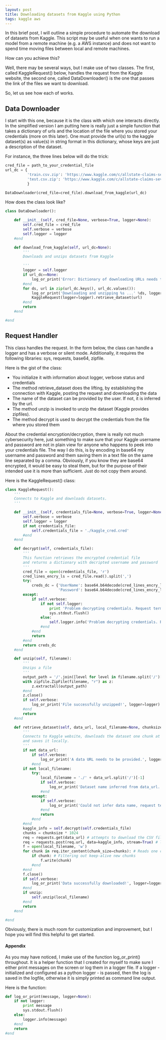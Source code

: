 ```yaml
---
layout: post
title: Downloading datasets from Kaggle using Python
tags: kaggle aws
---
```


In this brief post, I will outline a simple procedure to automate the download of datasets from Kaggle.
This script may be useful when one wants to run a model from a remote machine (e.g. a AWS instance) and does not want to spend time moving files between local and remote machines.

How can you achieve this?

Well, there may be several ways, but I make use of two classes. The first, called KaggleRequest() below, handles the request from the Kaggle website, the second one, called DataDownloader() is the one that passes the link of the files we want to download.

So, let us see how each of works.

## Data Downloader

I start with this one, because it is the class with which one interacts directly. In the simplified version I am putting here is really just a simple function that takes a dictionary of urls and the location of the file where you stored your credentials (more on this later). One must provide the url(s) to the kaggle dataset(s) as value(s) in string format in this dictionary, whose keys are just a description of the dataset.

For instance, the three lines below will do the trick:

```python
cred_file = path_to_your_credential_file
url_dc = {
          'train.csv.zip': 'https://www.kaggle.com/c/allstate-claims-severity/download/train.csv.zip',
          'test.csv.zip': 'https://www.kaggle.com/c/allstate-claims-severity/download/test.csv.zip',
          }

DataDownloader(cred_file=cred_file).download_from_kaggle(url_dc)
```

How does the class look like?

```python
class DataDownloader():

    def __init__(self, cred_file=None, verbose=True, logger=None):
        self.cred_file = cred_file
        self.verbose = verbose
        self.logger = logger
    #end

    def download_from_kaggle(self, url_dc=None):
        '''
        Downloads and unzips datasets from Kaggle

        '''
        logger = self.logger
        if url_dc==None:      
            log_or_print('Error: Dictionary of downloading URLs needs to be provided!', logger=logger)
        #end
        for ds, url in zip(url_dc.keys(), url_dc.values()):
            log_or_print('Downloading and unzipping %s ...' %ds, logger=logger)
            KaggleRequest(logger=logger).retrieve_dataset(url)
        #end
        return
    #end

#end
```

## Request Handler

This class handles the request. In the form below, the class can handle a logger and has a verbose or silent mode. Additionally, it requires the following libraries: sys, requests, base64, zipfile.

Here is the gist of the class:

 - You initialize it with information about logger, verbose status and credentials
 - The method retrieve_dataset does the lifting, by establishing the connection with Kaggle, posting the request and downloading the data
 - The name of the dataset can be provided by the user. If not, it is inferred by the url.
 - The method unzip is invoked to unzip the dataset (Kaggle provides zipfiles).
 - The method decrypt is used to decrypt the credentials from the file where you stored them

About the credential encryption/decryption, there is really not much cybersecurity here, just something to make sure that your Kaggle username and password are not in plain view for anyone who happens to peek into your credentials file. The way I do this, is by encoding in base64 my username and password and them saving them in a text file on the same line separated by a comma. Obviously, if you know they are base64 encrypted, it would be easy to steal them, but for the purpose of their intended use it is more than sufficient. Just do not copy them around.

Here is the KaggleRequest() class:


```python
class KaggleRequest():
    '''
    Connects to Kaggle and downloads datasets.
    '''

    def __init__(self, credentials_file=None, verbose=True, logger=None):
        self.verbose = verbose
        self.logger = logger
        if not credentials_file:
            self.credentials_file = './kaggle_cred.cred'
        #end
    #end

    def decrypt(self, credentials_file):
        '''
        This function retrieves the encrypted credential file
        and returns a dictionary with decripted username and password
        '''
        cred_file = open(credentials_file, 'r')
        cred_lines_encry_ls = cred_file.read().split(',')
        try:
            creds_dc = {'UserName': base64.b64decode(cred_lines_encry_ls[0]), 
                        'Password': base64.b64decode(cred_lines_encry_ls[1])}
        except:
            if self.verbose:
                if not self.logger:
                    print 'Problem decrypting credentials. Request terminated.'
                    sys.stdout.flush()
                else:
                    self.logger.info('Problem decrypting credentials. Request terminated.')
                #end
            #end
            return
        #end
        return creds_dc
    #end

    def unzip(self, filename):
        '''
        Unzips a file
        '''
        output_path = '/'.join([level for level in filename.split('/')[0:-1]]) + '/'
        with zipfile.ZipFile(filename, "r") as z:
            z.extractall(output_path)
        #end
        z.close()
        if self.verbose:
            log_or_print('File successfully unzipped!', logger=logger)
        #end
        return
    #end

    def retrieve_dataset(self, data_url, local_filename=None, chunksize=512, unzip=True):
        '''
        Connects to Kaggle website, downloads the dataset one chunk at a time
        and saves it locally.
        '''
        if not data_url:
            if self.verbose:
                log_or_print('A data URL needs to be provided.', logger=logger)
            #end
        if not local_filename:
            try:
                local_filename = './' + data_url.split('/')[-1]
                if self.verbose:
                    log_or_print('Dataset name inferred from data_url. It is going to be saved in the default location.', logger=logger)
                #end
            except:
                if self.verbose:
                    log_or_print('Could not infer data name, request terminated.', logger=logger)
                #end
                return
            #end
        #end
        kaggle_info = self.decrypt(self.credentials_file)
        chunks = chunksize * 1024
        req = requests.get(data_url) # attempts to download the CSV file and gets rejected because we are not logged in
        req = requests.post(req.url, data=kaggle_info, stream=True) # login to Kaggle and retrieve the data
        f = open(local_filename, 'w')
        for chunk in req.iter_content(chunk_size=chunks): # Reads one chunk at a time into memory
            if chunk: # Filtering out keep-alive new chunks
                f.write(chunk)
            #end
        #end
        f.close()
        if self.verbose:
            log_or_print('Data successfully downloaded!', logger=logger)
        #end
        if unzip:
            self.unzip(local_filename)
        #end
        return
    #end

#end
```

Obviously, there is much room for customization and improvement, but I hope you will find this helpful to get started.

#### Appendix

As you may have noticed, I make use of the function log_or_print() throughout. It is a helper function that I created for myself to make sure I either print messages on the screen or log them in a logger file. If a logger - initialized and configured as a python logger - is passed, then the log is saved in the logfile, otherwise it is simply printed as command line output.

Here is the function:

```python
def log_or_print(message, logger=None):
    if not logger:
        print message
        sys.stdout.flush()
    else:
        logger.info(message)
    #end
    return
#end
```

<script>
  (function(i,s,o,g,r,a,m){i['GoogleAnalyticsObject']=r;i[r]=i[r]||function(){
  (i[r].q=i[r].q||[]).push(arguments)},i[r].l=1*new Date();a=s.createElement(o),
  m=s.getElementsByTagName(o)[0];a.async=1;a.src=g;m.parentNode.insertBefore(a,m)
  })(window,document,'script','https://www.google-analytics.com/analytics.js','ga');

  ga('create', 'UA-101907146-1', 'auto');
  ga('send', 'pageview');

</script>